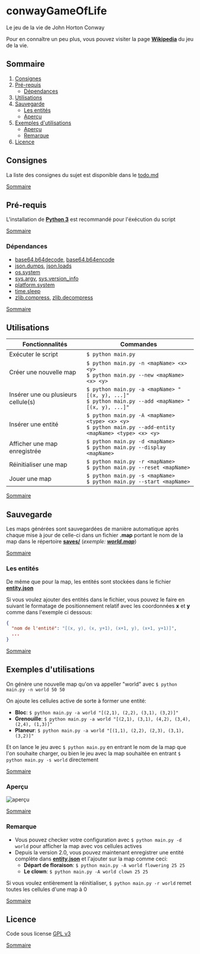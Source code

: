# **conwayGameOfLife**

Le jeu de la vie de John Horton Conway

Pour en connaître un peu plus, vous pouvez visiter la page **[Wikipedia](https://en.wikipedia.org/wiki/Conway%27s_Game_of_Life)** du jeu de la vie.

## Sommaire

1. [Consignes](#consignes)
2. [Pré-requis](#pré-requis)
   - [Dépendances](#dépendances)
3. [Utilisations](#utilisations)
4. [Sauvegarde](#sauvegarde)
   - [Les entités](#les-entités)
   - [Aperçu](#aperçu)
5. [Exemples d'utilisations](#exemples-dutilisations)
   - [Aperçu](#aperçu)
   - [Remarque](#remarque)
6. [Licence](#licence)

## Consignes

La liste des consignes du sujet est disponible dans le [todo.md](todo.md)

[Sommaire](#sommaire)

## Pré-requis

L'installation de **[Python 3](https://www.python.org/downloads/)** est recommandé pour l'éxécution du script

[Sommaire](#sommaire)

### Dépendances

- [base64.b64decode](https://docs.python.org/3/library/base64.html#base64.b64decode), [base64.b64encode](https://docs.python.org/3/library/base64.html#base64.b64encode)
- [json.dumps](https://docs.python.org/3/library/json.html#json.dumps), [json.loads](https://docs.python.org/3/library/json.html#json.loads)
- [os.system](https://docs.python.org/3/library/os.html#os.system)
- [sys.argv](https://docs.python.org/3/library/sys.html#sys.argv), [sys.version_info](https://docs.python.org/3/library/sys.html#sys.version_info)
- [platform.system](https://docs.python.org/3/library/platform.html#platform.system)
- [time.sleep](https://docs.python.org/3/library/time.html#time.sleep)
- [zlib.compress](https://docs.python.org/3/library/zlib.html#zlib.compress), [zlib.decompress](https://docs.python.org/3/library/zlib.html#zlib.decompress)

[Sommaire](#sommaire)

## Utilisations

| Fonctionnalités                     | Commandes                                                                                                    |
| ----------------------------------- | ------------------------------------------------------------------------------------------------------------ |
| Exécuter le script                  | `$ python main.py`                                                                                           |
| Créer une nouvelle map              | `$ python main.py -n <mapName> <x> <y>`<br />`$ python main.py --new <mapName> <x> <y>`                      |
| Insérer une ou plusieurs cellule(s) | `$ python main.py -a <mapName> "[(x, y), ...]"`<br />`$ python main.py --add <mapName> "[(x, y), ...]"`      |
| Insérer une entité                  | `$ python main.py -A <mapName> <type> <x> <y>`<br />`$ python main.py --add-entity <mapName> <type> <x> <y>` |
| Afficher une map enregistrée        | `$ python main.py -d <mapName>`<br />`$ python main.py --display <mapName>`                                  |
| Réinitialiser une map               | `$ python main.py -r <mapName>`<br />`$ python main.py --reset <mapName>`                                    |
| Jouer une map                       | `$ python main.py -s <mapName>`<br />`$ python main.py --start <mapName>`                                    |

[Sommaire](#sommaire)

## Sauvegarde

Les maps générées sont sauvegardées de manière automatique après chaque mise à jour de celle-ci dans un fichier **.map** portant le nom de la map dans le répertoire **[saves/](saves/)** (_exemple: **[world.map](saves/world.map)**_)

[Sommaire](#sommaire)

### Les entités

De même que pour la map, les entités sont stockées dans le fichier **[entity.json](entity.json)**

Si vous voulez ajouter des entités dans le fichier, vous pouvez le faire en suivant le formatage de positionnement relatif avec les coordonnées **x** et **y** comme dans l'exemple ci dessous:

```json
{
  "nom de l'entité": "[(x, y), (x, y+1), (x+1, y), (x+1, y+1)]",
  ...
}
```

[Sommaire](#sommaire)

## Exemples d'utilisations

On génère une nouvelle map qu'on va appeller "world" avec `$ python main.py -n world 50 50`

On ajoute les cellules active de sorte à former une entité:

- **Bloc**: `$ python main.py -a world "[(2,1), (2,2), (3,1), (3,2)]"`
- **Grenouille**: `$ python main.py -a world "[(2,1), (3,1), (4,2), (3,4), (2,4), (1,3)]"`
- **Planeur**: `$ python main.py -a world "[(1,1), (2,2), (2,3), (3,1), (3,2)]"`

Et on lance le jeu avec `$ python main.py` en entrant le nom de la map que l'on souhaite charger, ou bien le jeu avec la map souhaitée en entrant `$ python main.py -s world` directement

[Sommaire](#sommaire)

### Aperçu

![aperçu](preview.gif)

[Sommaire](#sommaire)

### Remarque

- Vous pouvez checker votre configuration avec `$ python main.py -d world` pour afficher la map avec vos cellules actives
- Depuis la version 2.0, vous pouvez maintenant enregistrer une entité complète dans **[entity.json](entity.json)** et l'ajouter sur la map comme ceci:
  - **Départ de floraison**: `$ python main.py -A world flowering 25 25`
  - **Le clown**: `$ python main.py -A world clown 25 25`

Si vous voulez entièrement la réinitialiser, `$ python main.py -r world` remet toutes les cellules d'une map à 0

[Sommaire](#sommaire)

## Licence

Code sous license [GPL v3](LICENSE)

[Sommaire](#sommaire)
